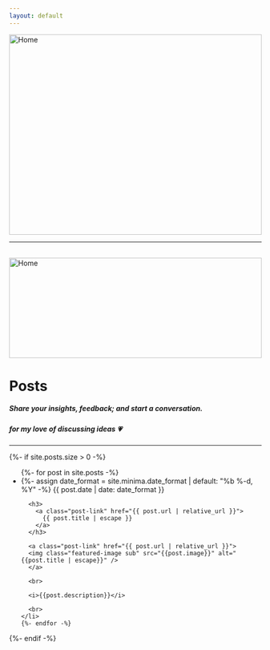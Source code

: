 ```yaml
---
layout: default
---
```


<img class="featured-image main" src="{{ site.github.url }}/assets/images/hogaur.jpg" alt="Home" />

<style type="text/css" media="screen">
.featured-image {
  width: 100%;
  height: 200px;
  object-fit: cover;
}
.main {
  height: 400px;
}
.sub {
  height: 220px;
}
.crazy {
  object-fit: none;
}
</style>

<hr>

<br>

<img class="featured-image crazy" src="{{ site.github.url }}/assets/images/maykashi.png" alt="Home" />

# Posts
##### Share your insights, feedback; and start a conversation.
##### for my love of discussing ideas :heartpulse:

<hr>

{%- if site.posts.size > 0 -%}
  <ul class="post-list">
    {%- for post in site.posts -%}
    <li>
      {%- assign date_format = site.minima.date_format | default: "%b %-d, %Y" -%}
      <span class="post-meta">{{ post.date | date: date_format }}</span>

      <h3>
        <a class="post-link" href="{{ post.url | relative_url }}">
          {{ post.title | escape }}
        </a>
      </h3>

      <a class="post-link" href="{{ post.url | relative_url }}">
      <img class="featured-image sub" src="{{post.image}}" alt="{{post.title | escape}}" />
      </a>

      <br>

      <i>{{post.description}}</i>

      <br>
    </li>
    {%- endfor -%}
  </ul>
{%- endif -%}
